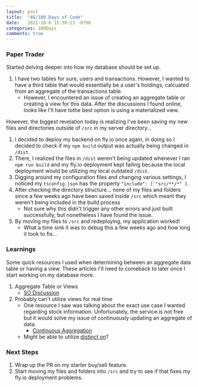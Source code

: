 ```yaml
---
layout: post
title:  "46/100 Days of Code"
date:   2022-10-6 15:30:23 -0700
categories: 100Days
comments: true
---
```


### Paper Trader

Started delving deeper into how my database should be set up.

1. I have two tables for sure, users and transactions. However, I wanted to have a third table that would essentially be a user's holdings, calcuated from an aggregate of the transactions table.
    - However, I encountered an issue of creating an aggregate table or creating a view for this data. After the discussions I found online, looks like I'll have tothe best option is using a materialized view.

However, the biggest revelation today is realizing I've been saving my new files and directories outside of `/src` in my server directory...
1. I decided to deploy my backend on fly.io once again, in doing so I decided to check if my `npm build` output was actually being changed in `/dist`.
2. There, I realized the files in `/dist` weren't being updated whenever I ran `npm run build` and my fly.io deployment kept failing because the local deployment would be utilizing my local outdated `/dist`.
3. Digging around my configuration files and changing various settings, I noticed my `tsconfig.json` has the property `"include": [ "src/**/*" ]`.
4. After checking the directory structure... none of my files and folders since a few weeks ago have been saved inside `/src` which meant they weren't being included in the build process
    - Not sure why this didn't trigger any other errors and just built successfully, but nonetheless I have found the issue.
5. By moving my files to `/src` and redeploying, my application worked! 
    - What a time sink it was to debug this a few weeks ago and how long it took to fix...

### Learnings

Some quick resources I used when determining between an aggregate data table or having a view. These articles I'll need to comeback to later once I start working on my database more.
1. Aggregate Table or Views
    - [SO Discussion](https://stackoverflow.com/questions/45382930/store-aggregate-data-in-a-table-or-a-view)
2. Probably can't utilize views for real time
    - One resource I saw was talking about the exact use case I wanted regarding stock information. Unfortunately, the service is not free but it would solve my issue of continuously updating an aggregate of data.
        - [Continuous Aggregation](https://www.timescale.com/blog/how-postgresql-views-and-materialized-views-work-and-how-they-influenced-timescaledb-continuous-aggregates/)
    - Might be able to utilize [distinct on](https://dba.stackexchange.com/questions/55945/postgres-optimizing-an-view-dependent-on-an-aggregate-function)? 

### Next Steps
1. Wrap up the PR on my starter buy/sell feature.
2. Start moving my files and folders into `/src` and try to see if that fixes my fly.io deployment problems.